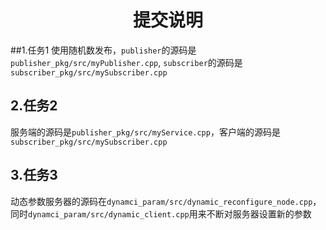 # <center>提交说明</center>
##1.任务1
使用随机数发布，`publisher`的源码是`publisher_pkg/src/myPublisher.cpp`, `subscriber`的源码是`subscriber_pkg/src/mySubscriber.cpp`

## 2.任务2
服务端的源码是`publisher_pkg/src/myService.cpp`，客户端的源码是`subscriber_pkg/src/mySubscriber.cpp`

## 3.任务3
动态参数服务器的源码在`dynamci_param/src/dynamic_reconfigure_node.cpp`，同时`dynamci_param/src/dynamic_client.cpp`用来不断对服务器设置新的参数